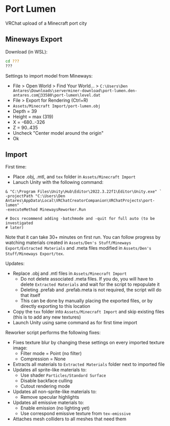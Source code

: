 # Port Lumen

VRChat upload of a Minecraft port city

## Mineways Export

Download (in WSL):
```bash
cd ???
???
```

Settings to import model from Mineways:
- File > Open World > Find Your World... > `C:\Users\Den Antares\Downloads\serverminer-download\port-lumen.den-antares.com33580\port-lumen\level.dat`
- File > Export for Rendering (Ctrl+R)
- `Assets/Minecraft Import/port-lumen.obj`
- Depth = 39
- Height = max (319)
- X = -680..-326
- Z = 90..435
- Uncheck "Center model around the origin"
- Ok

## Import

First time:
- Place .obj, .mtl, and `tex` folder in `Assets/Minecraft Import`
- Lanuch Unity with the following command:
```
& "C:\Program Files\Unity\Hub\Editor\2022.3.22f1\Editor\Unity.exe" `
-projectPath "C:\Users\Den Antares\AppData\Local\VRChatCreatorCompanion\VRChatProjects\port-lumen" `
-executeMethod MinewaysReworker.Run

# Docs recommend adding -batchmode and -quit for full auto (to be investigated
# later)
```

Note that it can take 30+ minutes on first run. You can follow progress by watching materials created in `Assets/Den's Stuff/Mineways Export/Extracted Materials` and .meta files modified in `Assets/Den's Stuff/Mineways Export/tex`.

Updates:
- Replace .obj and .mtl files in `Assets/Minecraft Import`
  * Do not delete associated .meta files. If you do, you will have to delete `Extracted Materials` and wait for the script to repopulate it
  * Deleting .prefab and .prefab.meta is not required, the script will do that itself
  * This can be done by manually placing the exported files, or by directly exporting to this location
- Copy the `tex` folder into `Assets/Minecraft Import` and skip existing files (this is to add any new textures)
- Launch Unity using same command as for first time import

Reworker script performs the following fixes:
- Fixes texture blur by changing these settings on every imported texture image:
  * Filter mode = Point (no filter)
  * Compression = None
- Extracts all materials to `Extracted Materials` folder next to imported file
- Updates all sprite-like materials to:
  * Use shader `Particles/Standard Surface`
  * Disable backface culling
  * Cutout rendering mode
- Updates all non-sprite-like materials to:
  * Remove specular highlights
- Updates all emissive materials to:
  * Enable emission (no lighting yet)
  * Use correspond emissive texture from `tex-emissive`
- Attaches mesh colliders to all meshes that need them
